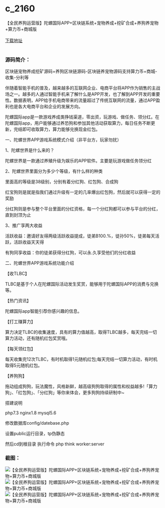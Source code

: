 # c_2160
【全民养狗运营版】陀螺国际APP+区块链系统+宠物养成+挖矿合成+养狗养宠物+算力币+商城版
<br/></br>
[下载地址](https://www.uuid2.com/2160.html "下载地址")
<br/></br>
<h3>源码简介：</h3>
<p>区块链宠物养成挖矿源码+养狗区块链源码-区块链养宠物源码支持算力币+商城-收集-分利等<p>
<p>伴随着智能手机的普及，越来越多的互联网企业、电商平台将APP作为销售的主战场之一。越多的人通过智能手机来了解什么是APP开发，也了解到APP开发的重要性。数据表明，APP给手机电商带来的流量超过了传统互联网的流量，通过APP盈利也是各大电商平台和企业的发展方向。<p>
<p>陀螺国际app是一款游戏养成类挣钱渠道，零出资，玩游戏、做任务、领分红。在陀螺国际app，用户能够通过养恐狗和参加其他活动获取算力，每日任务不断更新，完结即可收取算力，算力能够兑换现金红包。<p>
<p>一、陀螺世界APP游戏系统模式介绍（非平台方，玩家勿扰）<p>
<p>1、陀螺世界是什么来的？<p>
<p>陀螺世界是一款通过养殖升级为娱乐的APP软件。主要是玩游戏做任务领分红<p>
<p>2、陀螺世界里面分为多少个等级，有什么样的种类<p>
<p>里面高的等级是38级别，分别有着分红狗、红包狗、合成狗<p>
<p>红宝狗则是就是指我们通过升级有一定的几率爆出红包狗，然后就可以获得一定的奖励<p>
<p>分红狗则是参与整个平台里面的分红资格，每一个分红狗都可以参与平台的分红，直到封顶为止<p>
<p>3、推广享两大收益<p>
<p>活跃收益：邀请好友得两级活跃收益提成，徒弟B100.%，徒孙50%，徒弟每天活跃，活跃收益天天得<p>
<p>有狗同享收益：你的徒弟获得分红狗，可以永.久享受他们的分红收益<p>
<p>二、陀螺世界APP游戏系统功能介绍<p>
<p>【收TLBC】<p>
<p>TLBC是基于个人在陀螺国际活动发生奖赏，能够用于陀螺国际APP的消费与兑换等。<p>
<p>【热门资讯】<p>
<p>陀螺国际app智能引荐你感兴趣的信息。<p>
<p>【打工赚算力】<p>
<p>算力决定TLBC的收集速度，具有的算力值越高，取得TLBC越多，每天完结一切算力活动，还有随机红包奖赏哦。<p>
<p>【每天领红包】<p>
<p>每天收集完12次TLBC，有时机取得1元随机红包;每天完结一切算力活动，有时机取得5元随机红包。<p>
<p>【养狗狗】<p>
<p>拖动组成狗狗，玩法魔性，风格新鲜，越高级狗狗取得的属性和权益越多!「算力狗」、「红包狗」、「分红狗」等你来体会，更多狗狗持续研制中~<p>
<p>搭建说明<p>
<p>php7.3 nginx1.8 mysql5.6<p>
<p>修改数据库config/datebase.php<p>
<p>设置public运行目录，tp伪静态<p>
<p>然后cd到根目录  执行命令 php think worker:server<p>
<h3>截图：</h3>
<img src="https://www.uuid2.com/wp-content/uploads/img/uimage/99981654844321.png" alt="【全民养狗运营版】陀螺国际APP+区块链系统+宠物养成+挖矿合成+养狗养宠物+算力币+商城版"><img src="https://www.uuid2.com/wp-content/uploads/img/uimage/22511654844322.png" alt="【全民养狗运营版】陀螺国际APP+区块链系统+宠物养成+挖矿合成+养狗养宠物+算力币+商城版"><img src="https://www.uuid2.com/wp-content/uploads/img/uimage/25551654844322.png" alt="【全民养狗运营版】陀螺国际APP+区块链系统+宠物养成+挖矿合成+养狗养宠物+算力币+商城版">
